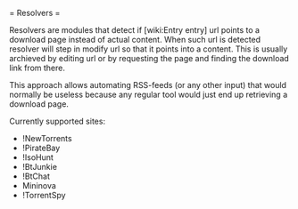 = Resolvers =

Resolvers are modules that detect if [wiki:Entry entry] url points to a download page instead of actual content. When such url is detected resolver will step in modify url so that it points into a content. This is usually archieved by editing url or by requesting the page and finding the download link from there.

This approach allows automating RSS-feeds (or any other input) that would normally be useless because any regular tool would just end up retrieving a download page.

Currently supported sites:

 * !NewTorrents
 * !PirateBay
 * !IsoHunt
 * !BtJunkie
 * !BtChat
 * Mininova
 * !TorrentSpy